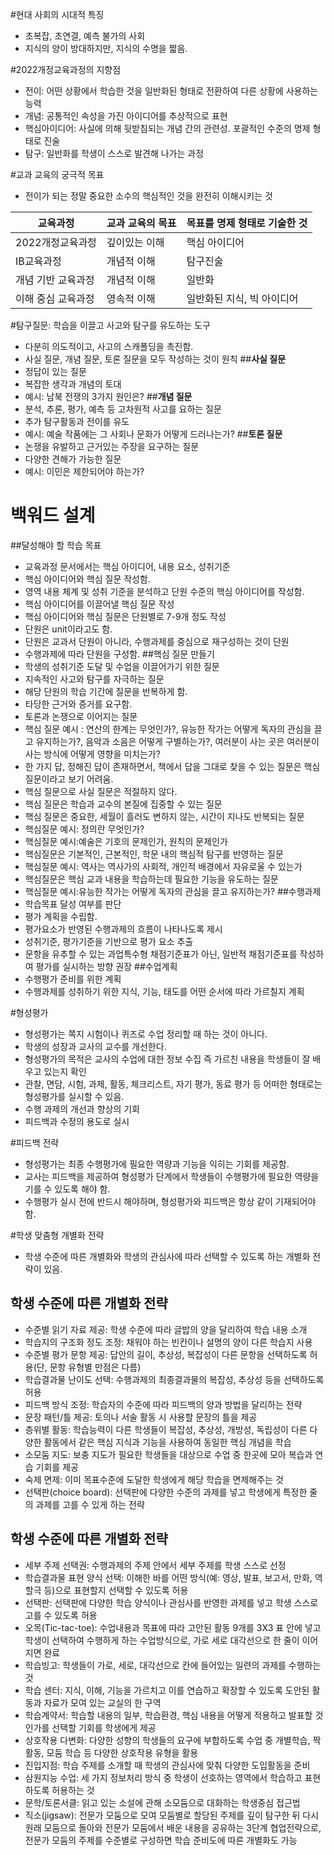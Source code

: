 #현대 사회의 시대적 특징
- 초복잡, 초연결, 예측 불가의 사회
- 지식의 양이 방대하지만, 지식의 수명을 짧음.

#2022개정교육과정의 지향점
- 전이: 어떤 상황에서 학습한 것을 일반화된 형태로 전환하여 다른 상황에 사용하는 능력
- 개념: 공통적인 속성을 가진 아이디어를 추상적으로 표현
- 핵심아이디어: 사실에 의해 뒷받침되는 개념 간의 관련성. 포괄적인 수준의 명제 형태로 진술
- 탐구: 일반화를 학생이 스스로 발견해 나가는 과정

#교과 교육의 궁극적 목표
- 전이가 되는 정말 중요한 소수의 핵심적인 것을 완전히 이해시키는 것

|교육과정|교과 교육의 목표|목표를 명제 형태로 기술한 것|
|-------|---------------|---------------------------|
|2022개정교육과정|깊이있는 이해|핵심 아이디어|
|IB교육과정|개념적 이해|탐구진술|
|개념 기반 교육과정|개념적 이해|일반화|
|이해 중심 교육과정|영속적 이해|일반화된 지식, 빅 아이디어|

#탐구질문: 학습을 이끌고 사고와 탐구를 유도하는 도구
- 다분히 의도적이고, 사고의 스캐폴딩을 촉진함.
- 사실 질문, 개념 질문, 토론 질문을 모두 작성하는 것이 원칙
##**사실 질문**
- 정답이 있는 질문
- 복잡한 생각과 개념의 토대
- 예시: 남북 전쟁의 3가지 원인은?
##**개념 질문**
- 분석, 추론, 평가, 예측 등 고차원적 사고를 요하는 질문
- 추가 탐구활동과 전이를 유도
- 예시: 예술 작품에는 그 사회나 문화가 어떻게 드러나는가?
##**토론 질문**
- 논쟁을 유발하고 근거있는 주장을 요구하는 질문
- 다양한 견해가 가능한 질문
- 예시: 이민은 제한되어야 하는가?

# 백워드 설계
##달성해야 할 학습 목표
- 교육과정 문서에서는 핵심 아이디어, 내용 요소, 성취기준
- 핵심 아이디어와 핵심 질문 작성함.
- 영역 내용 체계 및 성취 기준을 분석하고 단원 수준의 핵심 아이디어를 작성함.
- 핵심 아이디어를 이끌어낼 핵심 질문 작성
- 핵심 아이디어와 핵심 질문은 단원별로 7-9개 정도 작성
- 단원은 unit이라고도 함. 
- 단원은 교과서 단원이 아니라, 수행과제를 중심으로 재구성하는 것이 단원
- 수행과제에 따라 단원을 구성함.
##핵심 질문 만들기
- 학생의 성취기준 도달 및 수업을 이끌어가기 위한 질문
- 지속적인 사고와 탐구를 자극하는 질문
- 해당 단원의 학습 기간에 질문을 반복하게 함.
- 타당한 근거와 증거를 요구함.
- 토론과 논쟁으로 이어지는 질문
- 핵심 질문 예시 : 연산의 한계는 무엇인가?, 유능한 작가는 어떻게 독자의 관심을 끌고 유지하는가?, 음악과 소음은 어떻게 구별하는가?, 여러분이 사는 곳은 여러분이 사는 방식에 어떻게 영향을 미치는가?
- 한 가지 답, 정해진 답이 존재하면서, 책에서 답을 그대로 찾을 수 있는 질문은 핵심질문이라고 보기 어려움.
- 핵심 질문으로 사실 질문은 적절하지 않다.
- 핵심 질문은 학습과 교수의 본질에 집중할 수 있는 질문
- 핵심 질문은 중요한, 세월이 흘러도 변하지 않는, 시간이 지나도 반복되는 질문
- 핵심질문 예시: 정의란 무엇인가?
- 핵심질문 예시:예술은 기호의 문제인가, 원칙의 문제인가
- 핵심질문은 기본적인, 근본적인, 학문 내의 핵심적 탐구를 반영하는 질문 
- 핵심질문 예시: 역사는 역사가의 사회적, 개인적 배경에서 자유로울 수 있는가
- 핵심질문은 핵심 교과 내용을 학습하는데 필요한 기능을 유도하는 질문
- 핵심질문 예시:유능한 작가는 어떻게 독자의 관심을 끌고 유지하는가?
##수행과제
- 학습목표 달성 여부를 판단
- 평가 계획을 수립함.
- 평가요소가 반영된 수행과제의 흐름이 나타나도록 제시
- 성취기준, 평가기준을 기반으로 평가 요소 추출
- 문항을 유추할 수 있는 과업특수형 채점기준표가 아닌, 일반적 채점기준표를 작성하여 평가를 실시하는 방향 권장
##수업계획
- 수행평가 준비를 위한 계획
- 수행과제를 성취하기 위한 지식, 기능, 태도를 어떤 순서에 따라 가르칠지 계획

#형성평가
- 형성평가는 쪽지 시험이나 퀴즈로 수업 정리할 때 하는 것이 아니다.
- 학생의 성장과 교사의 교수를 개선한다.
- 형성평가의 목적은 교사의 수업에 대한 정보 수집 즉 가르친 내용을 학생들이 잘 배우고 있는지 확인
- 관찰, 면담, 시험, 과제, 활동, 체크리스트, 자기 평가, 동료 평가 등 어떠한 형태로는 형성평가를 실시할 수 있음.
- 수행 과제의 개선과 향상의 기회
- 피드백과 수정의 용도로 실시
  
#피드백 전략
- 형성평가는 최종 수행평가에 필요한 역량과 기능을 익히는 기회를 제공함.
- 교사는 피드백을 제공하여 형성평가 단계에서 학생들이 수행평가에 필요한 역량을 기를 수 있도록 해야 함.
- 수행평가 실시 전에 반드시 해야하며, 형성평가와 피드백은 항상 같이 기재되어야 함.
  
#학생 맞춤형 개별화 전략
- 학생 수준에 따른 개별화와 학생의 관심사에 따라 선택할 수 있도록 하는 개별화 전략이 있음.
## 학생 수준에 따른 개별화 전략
- 수준별 읽기 자료 제공: 학생 수준에 따라 글밥의 양을 달리하여 학습 내용 소개
- 학습지의 구조화 정도 조정: 채워야 하는 빈칸이나 설명의 양이 다른 학습지 사용
- 수준별 평가 문항 제공: 답안의 길이, 추상성, 복잡성이 다른 문항을 선택하도록 허용(단, 문항 유형별 만점은 다름)
- 학습결과물 난이도 선택: 수행과제의 최종결과물의 복잡성, 추상성 등을 선택하도록 허용
- 피드백 방식 조정: 학습자의 수준에 따라 피드백의 양과 방법을 달리하는 전략
- 문장 패턴/틀 제공: 토의나 서술 활동 시 사용할 문장의 틀을 제공
- 층위별 활동: 학습능력이 다른 학생들이 복잡성, 추상성, 개방성, 독립성이 다른 다양한 활동에서 같은 핵심 지식과 기능을 사용하여 동일한 핵심 개념을 학습
- 소모둠 지도: 보충 지도가 필요한 학생들을 대상으로 수업 중 한곳에 모아 복습과 연습 기회를 제공
- 숙제 면제: 이미 목표수준에 도달한 학생에게 해당 학습을 면제해주는 것
- 선택판(choice board): 선택판에 다양한 수준의 과제를 넣고 학생에게 특정한 줄의 과제를 고를 수 있게 하는 전략
## 학생 수준에 따른 개별화 전략
- 세부 주제 선택권: 수행과제의 주제 안에서 세부 주제를 학생 스스로 선정
- 학습결과물 표현 양식 선택: 이해한 바를 어떤 방식(예: 영상, 발표, 보고서, 만화, 역할극 등)으로 표현할지 선택할 수 있도록 허용
- 선택판: 선택판에 다양한 학습 양식이나 관심사를 반영한 과제를 넣고 학생 스스로 고를 수 있도록 허용
- 오목(Tic-tac-toe): 수업내용과 목표에 따라 고안된 활동 9개를 3X3 표 안에 넣고 학생이 선택하여 수행하게 하는 수업방식으로, 가로 세로 대각선으로 한 줄이 이어지면 완료
- 학습빙고: 학생들이 가로, 세로, 대각선으로 칸에 들어있는 일련의 과제를 수행하는 것
- 학습 센터: 지식, 이해, 기능을 가르치고 이를 연습하고 확장할 수 있도록 도안된 활동과 자료가 모여 있는 교실의 한 구역
- 학습계약서: 학습할 내용의 일부, 학습환경, 핵심 내용을 어떻게 적용하고 발표할 것인가를 선택할 기회를 학생에게 제공
- 상호작용 다변화: 다양한 성향의 학생들의 요구에 부합하도록 수업 중 개별학습, 짝 활동, 모둠 학습 등 다양한 상호작용 유형을 활용
- 진입지점: 학습 주제를 소개할 때 학생의 관심사에 맞춰 다양한 도입활동을 준비
- 삼원지능 수업: 세 가지 정보처리 방식 중 학생이 선호하는 영역에서 학습하고 표현하도록 허용하는 것
- 문학/토론서클: 읽고 있는 소설에 관해 소모둠으로 대화하는 학생중심 접근법
- 직소(jigsaw): 전문가 모둠으로 모여 모둠별로 할당된 주제를 깊이 탐구한 뒤 다시 원래 모둠으로 돌아와 전문가 모둠에서 배운 내용을 공유하는 3단계 협업전략으로, 전문가 모둠의 주제를 수준별로 구성하면 학습 준비도에 따른 개별화도 가능
